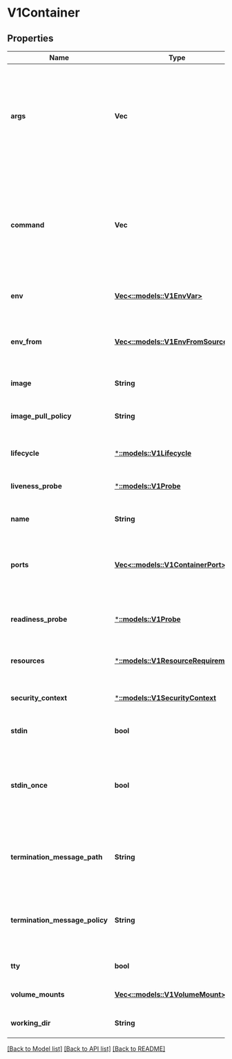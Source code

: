 # V1Container

## Properties
Name | Type | Description | Notes
------------ | ------------- | ------------- | -------------
**args** | **Vec<String>** | Arguments to the entrypoint. The docker image&#39;s CMD is used if this is not provided. Variable references $(VAR_NAME) are expanded using the container&#39;s environment. If a variable cannot be resolved, the reference in the input string will be unchanged. The $(VAR_NAME) syntax can be escaped with a double $$, ie: $$(VAR_NAME). Escaped references will never be expanded, regardless of whether the variable exists or not. Cannot be updated. More info: https://kubernetes.io/docs/tasks/inject-data-application/define-command-argument-container/#running-a-command-in-a-shell | [optional] [default to null]
**command** | **Vec<String>** | Entrypoint array. Not executed within a shell. The docker image&#39;s ENTRYPOINT is used if this is not provided. Variable references $(VAR_NAME) are expanded using the container&#39;s environment. If a variable cannot be resolved, the reference in the input string will be unchanged. The $(VAR_NAME) syntax can be escaped with a double $$, ie: $$(VAR_NAME). Escaped references will never be expanded, regardless of whether the variable exists or not. Cannot be updated. More info: https://kubernetes.io/docs/tasks/inject-data-application/define-command-argument-container/#running-a-command-in-a-shell | [optional] [default to null]
**env** | [**Vec<::models::V1EnvVar>**](io.k8s.kubernetes.pkg.api.v1.EnvVar.md) | List of environment variables to set in the container. Cannot be updated. | [optional] [default to null]
**env_from** | [**Vec<::models::V1EnvFromSource>**](io.k8s.kubernetes.pkg.api.v1.EnvFromSource.md) | List of sources to populate environment variables in the container. The keys defined within a source must be a C_IDENTIFIER. All invalid keys will be reported as an event when the container is starting. When a key exists in multiple sources, the value associated with the last source will take precedence. Values defined by an Env with a duplicate key will take precedence. Cannot be updated. | [optional] [default to null]
**image** | **String** | Docker image name. More info: https://kubernetes.io/docs/concepts/containers/images | [default to null]
**image_pull_policy** | **String** | Image pull policy. One of Always, Never, IfNotPresent. Defaults to Always if :latest tag is specified, or IfNotPresent otherwise. Cannot be updated. More info: https://kubernetes.io/docs/concepts/containers/images#updating-images | [optional] [default to null]
**lifecycle** | [***::models::V1Lifecycle**](io.k8s.kubernetes.pkg.api.v1.Lifecycle.md) | Actions that the management system should take in response to container lifecycle events. Cannot be updated. | [optional] [default to null]
**liveness_probe** | [***::models::V1Probe**](io.k8s.kubernetes.pkg.api.v1.Probe.md) | Periodic probe of container liveness. Container will be restarted if the probe fails. Cannot be updated. More info: https://kubernetes.io/docs/concepts/workloads/pods/pod-lifecycle#container-probes | [optional] [default to null]
**name** | **String** | Name of the container specified as a DNS_LABEL. Each container in a pod must have a unique name (DNS_LABEL). Cannot be updated. | [default to null]
**ports** | [**Vec<::models::V1ContainerPort>**](io.k8s.kubernetes.pkg.api.v1.ContainerPort.md) | List of ports to expose from the container. Exposing a port here gives the system additional information about the network connections a container uses, but is primarily informational. Not specifying a port here DOES NOT prevent that port from being exposed. Any port which is listening on the default \&quot;0.0.0.0\&quot; address inside a container will be accessible from the network. Cannot be updated. | [optional] [default to null]
**readiness_probe** | [***::models::V1Probe**](io.k8s.kubernetes.pkg.api.v1.Probe.md) | Periodic probe of container service readiness. Container will be removed from service endpoints if the probe fails. Cannot be updated. More info: https://kubernetes.io/docs/concepts/workloads/pods/pod-lifecycle#container-probes | [optional] [default to null]
**resources** | [***::models::V1ResourceRequirements**](io.k8s.kubernetes.pkg.api.v1.ResourceRequirements.md) | Compute Resources required by this container. Cannot be updated. More info: https://kubernetes.io/docs/concepts/storage/persistent-volumes#resources | [optional] [default to null]
**security_context** | [***::models::V1SecurityContext**](io.k8s.kubernetes.pkg.api.v1.SecurityContext.md) | Security options the pod should run with. More info: https://kubernetes.io/docs/concepts/policy/security-context/ More info: https://git.k8s.io/community/contributors/design-proposals/security_context.md | [optional] [default to null]
**stdin** | **bool** | Whether this container should allocate a buffer for stdin in the container runtime. If this is not set, reads from stdin in the container will always result in EOF. Default is false. | [optional] [default to null]
**stdin_once** | **bool** | Whether the container runtime should close the stdin channel after it has been opened by a single attach. When stdin is true the stdin stream will remain open across multiple attach sessions. If stdinOnce is set to true, stdin is opened on container start, is empty until the first client attaches to stdin, and then remains open and accepts data until the client disconnects, at which time stdin is closed and remains closed until the container is restarted. If this flag is false, a container processes that reads from stdin will never receive an EOF. Default is false | [optional] [default to null]
**termination_message_path** | **String** | Optional: Path at which the file to which the container&#39;s termination message will be written is mounted into the container&#39;s filesystem. Message written is intended to be brief final status, such as an assertion failure message. Will be truncated by the node if greater than 4096 bytes. The total message length across all containers will be limited to 12kb. Defaults to /dev/termination-log. Cannot be updated. | [optional] [default to null]
**termination_message_policy** | **String** | Indicate how the termination message should be populated. File will use the contents of terminationMessagePath to populate the container status message on both success and failure. FallbackToLogsOnError will use the last chunk of container log output if the termination message file is empty and the container exited with an error. The log output is limited to 2048 bytes or 80 lines, whichever is smaller. Defaults to File. Cannot be updated. | [optional] [default to null]
**tty** | **bool** | Whether this container should allocate a TTY for itself, also requires &#39;stdin&#39; to be true. Default is false. | [optional] [default to null]
**volume_mounts** | [**Vec<::models::V1VolumeMount>**](io.k8s.kubernetes.pkg.api.v1.VolumeMount.md) | Pod volumes to mount into the container&#39;s filesystem. Cannot be updated. | [optional] [default to null]
**working_dir** | **String** | Container&#39;s working directory. If not specified, the container runtime&#39;s default will be used, which might be configured in the container image. Cannot be updated. | [optional] [default to null]

[[Back to Model list]](../README.md#documentation-for-models) [[Back to API list]](../README.md#documentation-for-api-endpoints) [[Back to README]](../README.md)


